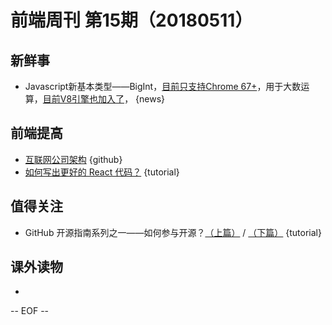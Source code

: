 # 前端周刊 第15期（20180511）

## 新鲜事
- Javascript新基本类型——BigInt，[目前只支持Chrome 67+](https://developers.google.com/web/updates/2018/05/bigint)，用于大数运算，[目前V8引擎也加入了](https://v8project.blogspot.jp/2018/05/bigint.html?utm_source=ESnextNews.com&utm_medium=Weekly+Newsletter&utm_campaign=2018-05-08)， {news}

## 前端提高
- [互联网公司架构](https://github.com/davideuler/architecture.of.internet-product) {github}
- [如何写出更好的 React 代码？](https://juejin.im/post/5ae975d26fb9a07aa92588b7) {tutorial}

## 值得关注
- GitHub 开源指南系列之一——如何参与开源？[（上篇）](https://mp.weixin.qq.com/s/2iyZlUZQ7RTNXGJoE-0Gqg) / [（下篇）](https://mp.weixin.qq.com/s/IF4TRYCVhFEtV_1CDv8_3w) {tutorial}

## 课外读物
-

[//]: # (分类图标
    新闻 {news}
    视频 {video}
    教程 {tutorial}
    代码 {code}
    演示 {demo}
    观点 {opinion}
    技巧 {tips}
    工具 {tools}
    书籍 {book}
    文档 {doc}
    GayHub {github}
    规范 {w3c}
    规范 {mdn}
    Three.js {threejs}
  )

-- EOF --